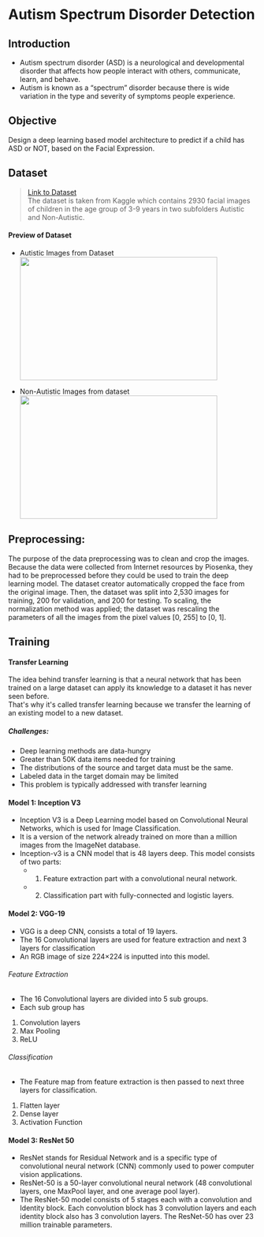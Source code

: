 # Autism Spectrum Disorder Detection 
## Introduction
* Autism spectrum disorder (ASD) is a neurological and developmental
disorder that affects how people interact with others, communicate, learn,
and behave.</br>
* Autism is known as a “spectrum” disorder because there is wide variation
in the type and severity of symptoms people experience.
## Objective
Design a deep learning based model architecture to predict if a child has
ASD or NOT, based on the Facial Expression.

## Dataset
>[Link to Dataset](https://www.kaggle.com/datasets/cihan063/autism-image-data)</br>
The dataset is taken from Kaggle which contains 2930 facial images of children
in the age group of 3-9 years in two subfolders Autistic and Non-Autistic.

#### Preview of Dataset
* Autistic Images from Dataset</br>
<img src= https://github.com/swethareddy23/Autism-Spectrum-Disorder-Detection/blob/main/asd/autistic.png width='400' height='250' /></br>

* Non-Autistic Images from dataset</br>
<img src= https://github.com/swethareddy23/Autism-Spectrum-Disorder-Detection/blob/main/asd/non_autistic.png width='400' height='250' /></br>

## Preprocessing: 
The purpose of the data preprocessing was to clean and crop
the images. Because the data were collected from Internet resources by Piosenka, they had to be preprocessed before they could be used to train the deep
learning model. The dataset creator automatically cropped the face from the
original image. Then, the dataset was split into 2,530 images for training, 200
for validation, and 200 for testing. To scaling, the normalization method was applied; the dataset was rescaling the parameters of all the images from the pixel
values [0, 255] to [0, 1].


## Training
#### Transfer Learning
The idea behind transfer learning is that a neural network that has been trained on a large dataset can apply its knowledge to a dataset it has never seen before.</br>
That's why it's called transfer learning because we transfer the learning of an existing model to a new dataset.
##### Challenges:
* Deep learning methods are data-hungry
* Greater than 50K data items needed for training
* The distributions of the source and target data must be the same.
* Labeled data in the target domain may be limited
* This problem is typically addressed with transfer learning
####  Model 1: Inception V3
* Inception V3 is a Deep Learning model based on Convolutional Neural
Networks, which is used for Image Classification.
* It is a version of the network already trained on more than a million images
from the ImageNet database.
* Inception-v3 is a CNN model that is 48 layers deep. This model consists of
two parts:
  *  1. Feature extraction part with a convolutional neural network.</br>
  * 2. Classification part with fully-connected and logistic layers.</br>
#### Model 2: VGG-19
* VGG is a deep CNN, consists a total of 19 layers.
* The 16 Convolutional layers are used for feature extraction and next 3
layers for classification
* An RGB image of size 224×224 is inputted into this model.
###### Feature Extraction
* The 16 Convolutional layers are divided into 5 sub groups.
* Each sub group has
1. Convolution layers</br>
2. Max Pooling</br>
4. ReLU</br>
###### Classification
* The Feature map from feature extraction is then passed to next three
layers for classification.</br>
1. Flatten layer</br>
2. Dense layer</br>
3. Activation Function</br>
#### Model 3: ResNet 50
* ResNet stands for Residual Network and is a specific type of convolutional
neural network (CNN) commonly used to power computer vision
applications.
* ResNet-50 is a 50-layer convolutional neural network (48 convolutional
layers, one MaxPool layer, and one average pool layer).
* The ResNet-50 model consists of 5 stages each with a convolution and
Identity block. Each convolution block has 3 convolution layers and each
identity block also has 3 convolution layers. The ResNet-50 has over 23
million trainable parameters.
